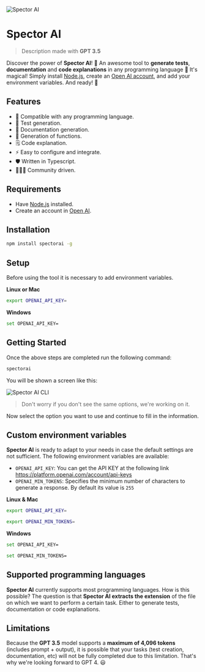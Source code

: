 ![Spector AI](https://user-images.githubusercontent.com/64434514/231593196-a893acb3-3e39-4d15-9426-03d4a14b20e6.png)

# Spector AI

> Description made with **GPT 3.5**

Discover the power of **Spector AI**! 🔮 An awesome tool to **generate tests**, **documentation** and **code explanations** in any programming language 🤯 It's magical! Simply install [Node.js](https://nodejs.org), create an [Open AI account](https://platform.openai.com/account), and add your environment variables. And ready! 🚀

## Features

- 🔭 Compatible with any programming language.
- 🧪 Test generation.
- 📙 Documentation generation.
- 🧮 Generation of functions.
- 🗒️ Code explanation.
- ⚡ Easy to configure and integrate.
- 🛡️ Written in Typescript.
- 👨🏻‍💻 Community driven.

## Requirements

- Have [Node.js](https://nodejs.org) installed.
- Create an account in [Open AI](https://openai.com/).

## Installation

```bash
npm install spectorai -g
```

## Setup

Before using the tool it is necessary to add environment variables.

**Linux or Mac**

```bash
export OPENAI_API_KEY=
```

**Windows**

```bash
set OPENAI_API_KEY=
```

## Getting Started

Once the above steps are completed run the following command:

```bash
spectorai
```

You will be shown a screen like this:

![Spector AI CLI](https://res.cloudinary.com/dlkfpx8lb/image/upload/v1680964212/spectorai_z5nmbq.png)

> Don't worry if you don't see the same options, we're working on it.

Now select the option you want to use and continue to fill in the information.

## Custom environment variables

**Spector AI** is ready to adapt to your needs in case the default settings are not sufficient. The following environment variables are available:

- `OPENAI_API_KEY`: You can get the API KEY at the following link https://platform.openai.com/account/api-keys
- `OPENAI_MIN_TOKENS`: Specifies the minimum number of characters to generate a response. By default its value is `255`

**Linux & Mac**

```bash
export OPENAI_API_KEY=

export OPENAI_MIN_TOKENS=
```

**Windows**

```bash
set OPENAI_API_KEY=

set OPENAI_MIN_TOKENS=
```

## Supported programming languages

**Spector AI** currently supports most programming languages. How is this possible? The question is that **Spector AI extracts the extension** of the file on which we want to perform a certain task. Either to generate tests, documentation or code explanations.

## Limitations

Because the **GPT 3.5** model supports a **maximum of 4,096 tokens** (includes prompt + output), it is possible that your tasks (test creation, documentation, etc) will not be fully completed due to this limitation. That's why we're looking forward to GPT 4. 😃

